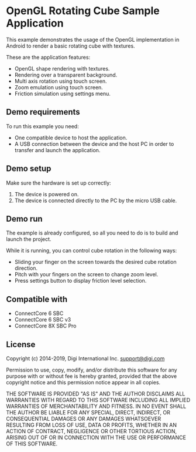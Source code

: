 OpenGL Rotating Cube Sample Application
=======================================

This example demonstrates the usage of the OpenGL implementation in Android to
render a basic rotating cube with textures.

These are the application features:

 * OpenGL shape rendering with textures.
 * Rendering over a transparent background.
 * Multi axis rotation using touch screen.
 * Zoom emulation using touch screen.
 * Friction simulation using settings menu.

Demo requirements
-----------------

To run this example you need:

* One compatible device to host the application.
* A USB connection between the device and the host PC in order to transfer and
  launch the application.

Demo setup
----------

Make sure the hardware is set up correctly:

1. The device is powered on.
2. The device is connected directly to the PC by the micro USB cable.

Demo run
--------

The example is already configured, so all you need to do is to build and 
launch the project.
  
While it is running, you can control cube rotation in the following ways:

* Sliding your finger on the screen towards the desired cube rotation direction.
* Pitch with your fingers on the screen to change zoom level.
* Press settings button to display friction level selection.

Compatible with
---------------

* ConnectCore 6 SBC
* ConnectCore 6 SBC v3
* ConnectCore 8X SBC Pro

License
-------

Copyright (c) 2014-2019, Digi International Inc. <support@digi.com>

Permission to use, copy, modify, and/or distribute this software for any
purpose with or without fee is hereby granted, provided that the above
copyright notice and this permission notice appear in all copies.

THE SOFTWARE IS PROVIDED "AS IS" AND THE AUTHOR DISCLAIMS ALL WARRANTIES
WITH REGARD TO THIS SOFTWARE INCLUDING ALL IMPLIED WARRANTIES OF
MERCHANTABILITY AND FITNESS. IN NO EVENT SHALL THE AUTHOR BE LIABLE FOR
ANY SPECIAL, DIRECT, INDIRECT, OR CONSEQUENTIAL DAMAGES OR ANY DAMAGES
WHATSOEVER RESULTING FROM LOSS OF USE, DATA OR PROFITS, WHETHER IN AN
ACTION OF CONTRACT, NEGLIGENCE OR OTHER TORTIOUS ACTION, ARISING OUT OF
OR IN CONNECTION WITH THE USE OR PERFORMANCE OF THIS SOFTWARE.
